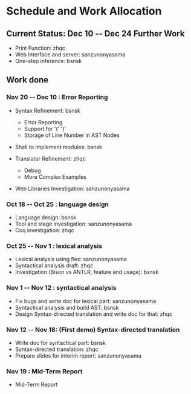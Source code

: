 
# Schedule and Work Allocation

## Current Status: Dec 10 -- Dec 24 Further Work

- Print Function: zhqc
- Web Interface and server: sanzunonyasama
- One-step inference: bsnsk

## Work done

### Nov 20  -- Dec 10 : Error Reporting

- Syntax Refinement: bsnsk
	- Error Reporting
	- Support for '(' ')'
	- Storage of Line Number in AST Nodes

- Shell to implement modules: bsnsk

- Translator Refinement: zhqc
	- Debug
	- More Complex Examples

- Web Libraries Investigation: sanzunonyasama


### Oct 18 -- Oct 25 : language design

- Language design: bsnsk
- Tool and stage investigation: sanzunonyasama
- Coq investigation: zhqc

### Oct 25 -- Nov 1 : lexical analysis

- Lexical analysis using flex: sanzunonyasama
- Syntactical analysis draft: zhqc
- Investigation (Bison vs ANTLR, feature and usage): bsnsk

### Nov 1 -- Nov 12 : syntactical analysis

- Fix bugs and write doc for lexical part: sanzunonyasama
- Syntactical analysis and build AST: bsnsk
- Design Syntax-directed translation and write doc for that: zhqc

### Nov 12 -- Nov 18: (First demo) Syntax-directed translation

- Write doc for syntactical part: bsnsk
- Syntax-directed translation: zhqc
- Prepare slides for interim report: sanzunonyasama

### Nov 19 : Mid-Term Report
- Mid-Term Report
